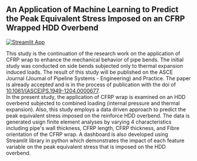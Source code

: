 ## An Application of Machine Learning to Predict the Peak Equivalent Stress Imposed on an CFRP Wrapped HDD Overbend
[![Streamlit App](https://static.streamlit.io/badges/streamlit_badge_black_white.svg)](https://share.streamlit.io/farhad-davaripour/cfrp_reinforced_hdd_overbend/main/app.py)

This study is the continuation of the research work on the application of CFRP wrap to enhance the mechanical behavior of pipe bends. The initial study was conducted on side bends subjected only to thermal expansion induced loads. The result of this study will be published on the ASCE Journal (Journal of Pipeline Systems - Engineering) and Practice. The paper is already accepted and is in the process of publication with the doi of [10.1061/(ASCE)PS.1949-1204.0000677](10.1061/(ASCE)PS.1949-1204.0000677).     
In the present study, the application of CFRP wrap is examined on an HDD overbend subjected to combined loading (internal pressure and thermal expansion). Also, this study employs a data driven approach to predict the peak equivalent stress imposed on the reinforce HDD overbend. The data is generated usign finite element analyses by varying 4 characteristics including pipe's wall thickness, CFRP length, CFRP thickness, and Fibre orientation of the CFRP wrap. A dashboard is also developed using Streamlit library in python which demonstrates the impact of each feature variable on the peak equivalent stress that is imposed on the HDD overbend.

